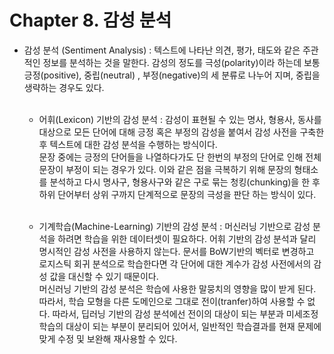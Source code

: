 # Chapter 8. 감성 분석

- 감성 분석 (Sentiment Analysis) : 텍스트에 나타난 의견, 평가, 태도와 같은 주관적인 정보를 분석하는 것을 말한다. 감성의 정도를 극성(polarity)이라 하는데 보통 긍정(positive), 중립(neutral)
, 부정(negative)의 세 분류로 나누어 지며, 중립을 생략하는 경우도 있다.<br><br>
  - 어휘(Lexicon) 기반의 감성 분석 : 감성이 표현될 수 있는 명사, 형용사, 동사를 대상으로 모든 단어에 대해 긍정 혹은 부정의 감성을 붙여서 감성 사전을 구축한 후 텍스트에 대한 감성 분석을 수행하는 방식이다.<br>
  문장 중에는 긍정의 단어들을 나열하다가도 단 한번의 부정의 단어로 인해 전체 문장이 부정이 되는 경우가 있다. 이와 같은 점을 극복하기 위해 문장의 형태소를 분석하고 다시 명사구, 형용사구와 같은 구로 묶는 청킹(chunking)을 한 후 하위 단어부터 상위 구까지 단계적으로 문장의 극성을 판단 하는 방식이 있다.<br><br>
  
  - 기계학습(Machine-Learning) 기반의 감성 분석 : 머신러닝 기반으로 감성 분석을 하려면 학습을 위한 데이터셋이 필요하다. 어휘 기반의 감성 분석과 달리 명시적인 감성 사전을 사용하지 않는다.
문서를 BoW기반의 벡터로 변경하고 로지스틱 회귀 분석으로 학습한다면 각 단어에 대한 계수가 감성 사전에서의 감성 값을 대신할 수 있기 때문이다.<br>
머신러닝 기반의 감성 분석은 학습에 사용한 말뭉치의 영향을 많이 받게 된다. 따라서, 학습 모형을 다른 도메인으로 그대로 전이(tranfer)하여 사용할 수 없다. 따라서, 딥러닝 기반의 감성 분석에선 
전이의 대상이 되는 부분과 미세조정학습의 대상이 되는 부분이 분리되어 있어서, 일반적인 학습결과를 현재 문제에 맞게 수정 및 보완해 재사용할 수 있다.